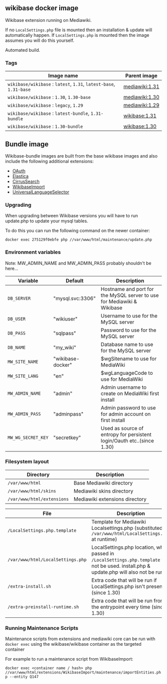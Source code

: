 ## wikibase docker image

Wikibase extension running on Mediawiki.

If no `LocalSettings.php` file is mounted then an installation & update will automatically happen.
If `LocalSettings.php` is mounted then the image assumes you will do this yourself.

Automated build.

### Tags

Image name                                                            | Parent image
-----------------------------------------------------------------     | ------------------------
`wikibase/wikibase` : `latest`, `1.31`, `latest-base`, `1.31-base`    | [mediawiki:1.31](https://hub.docker.com/_/mediawiki/)
`wikibase/wikibase` : `1.30`, `1.30-base`                             | [mediawiki:1.30](https://hub.docker.com/_/mediawiki/)
`wikibase/wikibase` : `legacy`, `1.29`                                | [mediawiki:1.29](https://hub.docker.com/_/mediawiki/)
`wikibase/wikibase` : `latest-bundle`, `1.31-bundle`                  | [wikibase:1.31](https://hub.docker.com/r/wikibase/wikibase/)
`wikibase/wikibase` : `1.30-bundle`                                   | [wikibase:1.30](https://hub.docker.com/r/wikibase/wikibase/)

## Bundle image
Wikibase-bundle images are built from the base wikibase images and also include the following additional extensions:
- [OAuth](https://www.mediawiki.org/wiki/Extension:OAuth)
- [Elastica](https://www.mediawiki.org/wiki/Extension:Elastica)
- [CirrusSearch](https://www.mediawiki.org/wiki/Extension:CirrusSearch)
- [WikibaseImport](https://github.com/filbertkm/WikibaseImport)
- [UniversalLanguageSelector](https://www.mediawiki.org/wiki/Extension:UniversalLanguageSelector)

### Upgrading

When upgrading between Wikibase versions you will have to run update.php to update your mysql tables.

To do this you can run the following command on the newer container:

```docker exec 275129f0ebfe php //var/www/html/maintenance/update.php```


### Environment variables

Note: MW_ADMIN_NAME and MW_ADMIN_PASS probably shouldn't be here...

Variable          | Default              | Description
------------------|  --------------------| ----------
`DB_SERVER`       | "mysql.svc:3306"     | Hostname and port for the MySQL server to use for Mediawiki & Wikibase
`DB_USER`         | "wikiuser"           | Username to use for the MySQL server
`DB_PASS`         | "sqlpass"            | Password to use for the MySQL server
`DB_NAME`         | "my_wiki"            | Database name to use for the MySQL server
`MW_SITE_NAME`    | "wikibase-docker"    | $wgSitename to use for MediaWiki
`MW_SITE_LANG`    | "en"                 | $wgLanguageCode to use for MediaWiki
`MW_ADMIN_NAME`   | "admin"              | Admin username to create on MediaWiki first install
`MW_ADMIN_PASS`   | "adminpass"          | Admin password to use for admin account on first install
`MW_WG_SECRET_KEY`| "secretkey"          | Used as source of entropy for persistent login/Oauth etc..(since 1.30)

### Filesystem layout

Directory                         | Description
--------------------------------- | ------------------------------------------------------------------------------
`/var/www/html`                   | Base Mediawiki directory
`/var/www/html/skins`             | Mediawiki skins directory
`/var/www/html/extensions`        | Mediawiki extensions directory

File                              | Description
--------------------------------- | ------------------------------------------------------------------------------
`/LocalSettings.php.template`     | Template for Mediawiki Localsettings.php (substituted to `/var/www/html/LocalSettings.php` at runtime)
`/var/www/html/LocalSettings.php` | LocalSettings.php location, when passed in `/LocalSettings.php.template` will not be used. install.php & update.php will also not be run.
`/extra-install.sh`               | Extra code that will be run if LocalSettings.php isn't present (since 1.30)
`/extra-preinstall-runtime.sh`    | Extra code that will be run from the entrypoint every time (since 1.30)

### Running Maintenance Scripts
Maintenance scripts from extensions and mediawiki core can be run with `docker exec` using the wikibase/wikibase container as the targeted container

For example to run a maintenance script from WikibaseImport:

```docker exec <container name / hash> php //var/www/html/extensions/WikibaseImport/maintenance/importEntities.php --entity Q147```
